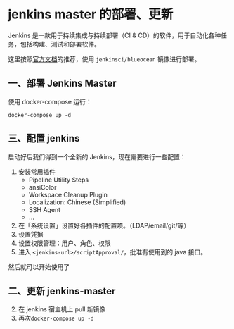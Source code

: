 # jenkins master 的部署、更新

Jenkins 是一款用于持续集成与持续部署（CI & CD）的软件，用于自动化各种任务，包括构建、测试和部署软件。

这里按照[官方文档](https://jenkins.io/zh/doc/book/installing/)的推荐，使用 `jenkinsci/blueocean` 镜像进行部署。

## 一、部署 Jenkins Master

使用 docker-compose 运行：

```shell
docker-compose up -d
```


## 三、配置 jenkins

启动好后我们得到一个全新的 Jenkins，现在需要进行一些配置：

1. 安装常用插件
    - Pipeline Utility Steps
    - ansiColor
    - Workspace Cleanup Plugin
    - Localization: Chinese (Simplified)
    - SSH Agent
    - ...
1. 在「系统设置」设置好各插件的配置项。（LDAP/email/git/等）
1. 设置凭据
1. 设置权限管理：用户、角色、权限
1. 进入 `<jenkins-url>/scriptApproval/`，批准有使用到的 java 接口。

然后就可以开始使用了

## 二、更新 jenkins-master

2. 在 jenkins 宿主机上 pull 新镜像
3. 再次`docker-compose up -d`

